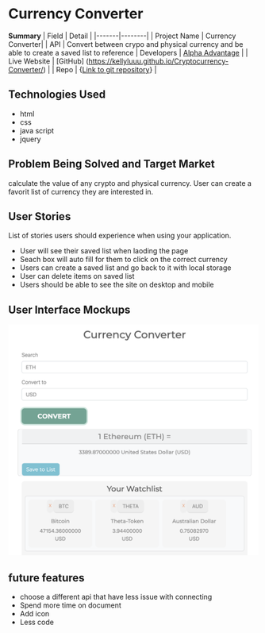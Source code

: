 
# Currency Converter

**Summary**
| Field | Detail |
|-------|--------|
| Project Name | Currency Converter|
| API | Convert between crypo and physical currency and be able to create a saved list to reference 
| Developers | [Alpha Advantage](https://www.alphavantage.co/documentation/) |
| Live Website | [GitHub] (https://kellyluuu.github.io/Cryptocurrency-Converter/) |
| Repo | {[Link to git repository](https://github.com/kellyluuu/Cryptocurrency-Converter.git)} |


## Technologies Used 
- html  
- css 
- java script 
- jquery


## Problem Being Solved and Target Market
calculate the value of any crypto and physical currency. User can create a favorit list of currency they are interested in. 

## User Stories
List of stories users should experience when using your application.

- User will see their saved list when laoding the page 
- Seach box will auto fill for them to click on the correct currency 
- Users can create a saved list and go back to it with local storage
- User can delete items on saved list 
- Users should be able to see the site on desktop and mobile

## User Interface Mockups
![layout](docs/Screen_Shot.png "Layout2")

## future features
- choose a different api that have less issue with connecting 
- Spend more time on document
- Add icon
- Less code

